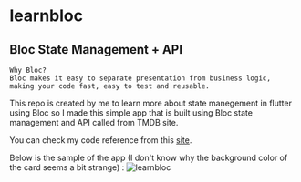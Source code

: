 # learnbloc

## Bloc State Management + API 

```
Why Bloc? 
Bloc makes it easy to separate presentation from business logic, making your code fast, easy to test and reusable.
```

This repo is created by me to learn more about state manegement in flutter using Bloc so I made this simple app that is built using Bloc state management and API called from TMDB site.

You can check my code reference from this [site](https://bloclibrary.dev/#/flutterinfinitelisttutorial).

Below is the sample of the app (I don't know why the background color of the card seems a bit strange) :
![learnbloc](https://user-images.githubusercontent.com/49814974/83658847-f638bd80-a5ec-11ea-8a38-fec4f8d767f2.gif)
